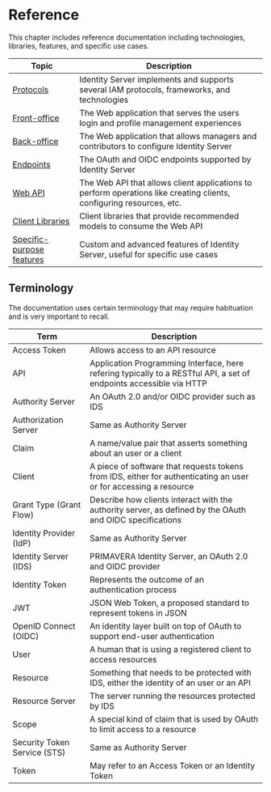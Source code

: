 # Reference

This chapter includes reference documentation including technologies, libraries, features, and specific use cases.

| Topic | Description |
| - | - |
| [Protocols](protocols/README.md) | Identity Server implements and supports several IAM protocols, frameworks, and technologies |
| [Front-office](back-office/README.md) | The Web application that serves the users login and profile management experiences |
| [Back-office](back-office/README.md) | The Web application that allows managers and contributors to configure Identity Server |
| [Endpoints](endpoints/README.md) | The OAuth and OIDC endpoints supported by Identity Server |
| [Web API](web-api/README.md) | The Web API that allows client applications to perform operations like creating clients, configuring resources, etc. |
| [Client Libraries](client-libraries/README.md) | Client libraries that provide recommended models to consume the Web API |
| [Specific-purpose features](features/README.md) | Custom and advanced features of Identity Server, useful for specific use cases |

## Terminology

The documentation uses certain terminology that may require habituation and is very important to recall.

| Term | Description |
| - | - |
| Access Token | Allows access to an API resource |
| API | Application Programming Interface, here refering typically to a RESTful API, a set of endpoints accessible via HTTP |
| Authority Server | An OAuth 2.0 and/or OIDC provider such as IDS |
| Authorization Server | Same as Authority Server |
| Claim | A name/value pair that asserts something about an user or a client |
| Client | A piece of software that requests tokens from IDS, either for authenticating an user or for accessing a resource |
| Grant Type (Grant Flow) | Describe how clients interact with the authority server, as defined by the OAuth and OIDC specifications |
| Identity Provider (IdP) | Same as Authority Server |
| Identity Server (IDS) | PRIMAVERA Identity Server, an OAuth 2.0 and OIDC provider |
| Identity Token | Represents the outcome of an authentication process |
| JWT | JSON Web Token, a proposed standard to represent tokens in JSON || OAuth | Open framework for authorization (see RFC 6749) |
| OpenID Connect (OIDC) | An identity layer built on top of OAuth to support end-user authentication |
| User | A human that is using a registered client to access resources |
| Resource | Something that needs to be protected with IDS, either the identity of an user or an API |
| Resource Server | The server running the resources protected by IDS |
| Scope | A special kind of claim that is used by OAuth to limit access to a resource |
| Security Token Service (STS) | Same as Authority Server |
| Token | May refer to an Access Token or an Identity Token |
